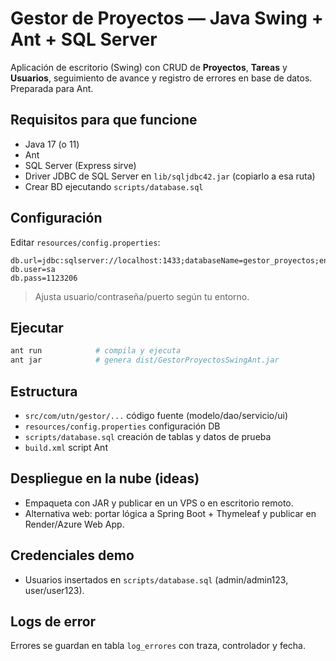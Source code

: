# Gestor de Proyectos — Java Swing + Ant + SQL Server

Aplicación de escritorio (Swing) con CRUD de **Proyectos**, **Tareas** y **Usuarios**, 
seguimiento de avance y registro de errores en base de datos. Preparada para Ant.

## Requisitos para que funcione
- Java 17 (o 11)
- Ant
- SQL Server (Express sirve)
- Driver JDBC de SQL Server en `lib/sqljdbc42.jar` (copiarlo a esa ruta)
- Crear BD ejecutando `scripts/database.sql`

## Configuración
Editar `resources/config.properties`:
```
db.url=jdbc:sqlserver://localhost:1433;databaseName=gestor_proyectos;encrypt=false
db.user=sa
db.pass=1123206
```

> Ajusta usuario/contraseña/puerto según tu entorno.

## Ejecutar
```bash
ant run            # compila y ejecuta
ant jar            # genera dist/GestorProyectosSwingAnt.jar
```

## Estructura
- `src/com/utn/gestor/...` código fuente (modelo/dao/servicio/ui)
- `resources/config.properties` configuración DB
- `scripts/database.sql` creación de tablas y datos de prueba
- `build.xml` script Ant

## Despliegue en la nube (ideas)
- Empaqueta con JAR y publicar en un VPS o en escritorio remoto.
- Alternativa web: portar lógica a Spring Boot + Thymeleaf y publicar en Render/Azure Web App.

## Credenciales demo
- Usuarios insertados en `scripts/database.sql` (admin/admin123, user/user123).

## Logs de error
Errores se guardan en tabla `log_errores` con traza, controlador y fecha.
